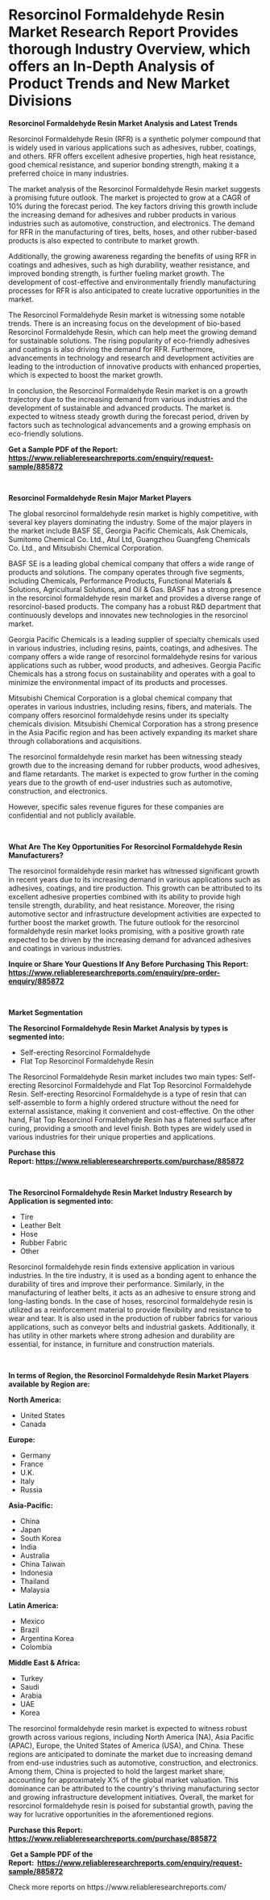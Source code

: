 <p><h1>Resorcinol Formaldehyde Resin Market Research Report Provides thorough Industry Overview, which offers an In-Depth Analysis of Product Trends and New Market Divisions</h1></p><p><strong>Resorcinol Formaldehyde Resin Market Analysis and Latest Trends</strong></p>
<p><p>Resorcinol Formaldehyde Resin (RFR) is a synthetic polymer compound that is widely used in various applications such as adhesives, rubber, coatings, and others. RFR offers excellent adhesive properties, high heat resistance, good chemical resistance, and superior bonding strength, making it a preferred choice in many industries.</p><p>The market analysis of the Resorcinol Formaldehyde Resin market suggests a promising future outlook. The market is projected to grow at a CAGR of 10% during the forecast period. The key factors driving this growth include the increasing demand for adhesives and rubber products in various industries such as automotive, construction, and electronics. The demand for RFR in the manufacturing of tires, belts, hoses, and other rubber-based products is also expected to contribute to market growth.</p><p>Additionally, the growing awareness regarding the benefits of using RFR in coatings and adhesives, such as high durability, weather resistance, and improved bonding strength, is further fueling market growth. The development of cost-effective and environmentally friendly manufacturing processes for RFR is also anticipated to create lucrative opportunities in the market.</p><p>The Resorcinol Formaldehyde Resin market is witnessing some notable trends. There is an increasing focus on the development of bio-based Resorcinol Formaldehyde Resin, which can help meet the growing demand for sustainable solutions. The rising popularity of eco-friendly adhesives and coatings is also driving the demand for RFR. Furthermore, advancements in technology and research and development activities are leading to the introduction of innovative products with enhanced properties, which is expected to boost the market growth.</p><p>In conclusion, the Resorcinol Formaldehyde Resin market is on a growth trajectory due to the increasing demand from various industries and the development of sustainable and advanced products. The market is expected to witness steady growth during the forecast period, driven by factors such as technological advancements and a growing emphasis on eco-friendly solutions.</p></p>
<p><strong>Get a Sample PDF of the Report:&nbsp; <a href="https://www.reliableresearchreports.com/enquiry/request-sample/885872">https://www.reliableresearchreports.com/enquiry/request-sample/885872</a></strong></p>
<p>&nbsp;</p>
<p><strong>Resorcinol Formaldehyde Resin Major Market Players</strong></p>
<p><p>The global resorcinol formaldehyde resin market is highly competitive, with several key players dominating the industry. Some of the major players in the market include BASF SE, Georgia Pacific Chemicals, Ask Chemicals, Sumitomo Chemical Co. Ltd., Atul Ltd, Guangzhou Guangfeng Chemicals Co. Ltd., and Mitsubishi Chemical Corporation.</p><p>BASF SE is a leading global chemical company that offers a wide range of products and solutions. The company operates through five segments, including Chemicals, Performance Products, Functional Materials & Solutions, Agricultural Solutions, and Oil & Gas. BASF has a strong presence in the resorcinol formaldehyde resin market and provides a diverse range of resorcinol-based products. The company has a robust R&D department that continuously develops and innovates new technologies in the resorcinol market. </p><p>Georgia Pacific Chemicals is a leading supplier of specialty chemicals used in various industries, including resins, paints, coatings, and adhesives. The company offers a wide range of resorcinol formaldehyde resins for various applications such as rubber, wood products, and adhesives. Georgia Pacific Chemicals has a strong focus on sustainability and operates with a goal to minimize the environmental impact of its products and processes.</p><p>Mitsubishi Chemical Corporation is a global chemical company that operates in various industries, including resins, fibers, and materials. The company offers resorcinol formaldehyde resins under its specialty chemicals division. Mitsubishi Chemical Corporation has a strong presence in the Asia Pacific region and has been actively expanding its market share through collaborations and acquisitions.</p><p>The resorcinol formaldehyde resin market has been witnessing steady growth due to the increasing demand for rubber products, wood adhesives, and flame retardants. The market is expected to grow further in the coming years due to the growth of end-user industries such as automotive, construction, and electronics.</p><p>However, specific sales revenue figures for these companies are confidential and not publicly available.</p></p>
<p>&nbsp;</p>
<p><strong>What Are The Key Opportunities For Resorcinol Formaldehyde Resin Manufacturers?</strong></p>
<p><p>The resorcinol formaldehyde resin market has witnessed significant growth in recent years due to its increasing demand in various applications such as adhesives, coatings, and tire production. This growth can be attributed to its excellent adhesive properties combined with its ability to provide high tensile strength, durability, and heat resistance. Moreover, the rising automotive sector and infrastructure development activities are expected to further boost the market growth. The future outlook for the resorcinol formaldehyde resin market looks promising, with a positive growth rate expected to be driven by the increasing demand for advanced adhesives and coatings in various industries.</p></p>
<p><strong>Inquire or Share Your Questions If Any Before Purchasing This Report: <a href="https://www.reliableresearchreports.com/enquiry/pre-order-enquiry/885872">https://www.reliableresearchreports.com/enquiry/pre-order-enquiry/885872</a></strong></p>
<p>&nbsp;</p>
<p><strong>Market Segmentation</strong></p>
<p><strong>The Resorcinol Formaldehyde Resin Market Analysis by types is segmented into:</strong></p>
<p><ul><li>Self-erecting Resorcinol Formaldehyde</li><li>Flat Top Resorcinol Formaldehyde Resin</li></ul></p>
<p><p>The Resorcinol Formaldehyde Resin market includes two main types: Self-erecting Resorcinol Formaldehyde and Flat Top Resorcinol Formaldehyde Resin. Self-erecting Resorcinol Formaldehyde is a type of resin that can self-assemble to form a highly ordered structure without the need for external assistance, making it convenient and cost-effective. On the other hand, Flat Top Resorcinol Formaldehyde Resin has a flatened surface after curing, providing a smooth and level finish. Both types are widely used in various industries for their unique properties and applications.</p></p>
<p><strong>Purchase this Report:&nbsp;<a href="https://www.reliableresearchreports.com/purchase/885872">https://www.reliableresearchreports.com/purchase/885872</a></strong></p>
<p>&nbsp;</p>
<p><strong>The Resorcinol Formaldehyde Resin Market Industry Research by Application is segmented into:</strong></p>
<p><ul><li>Tire</li><li>Leather Belt</li><li>Hose</li><li>Rubber Fabric</li><li>Other</li></ul></p>
<p><p>Resorcinol formaldehyde resin finds extensive application in various industries. In the tire industry, it is used as a bonding agent to enhance the durability of tires and improve their performance. Similarly, in the manufacturing of leather belts, it acts as an adhesive to ensure strong and long-lasting bonds. In the case of hoses, resorcinol formaldehyde resin is utilized as a reinforcement material to provide flexibility and resistance to wear and tear. It is also used in the production of rubber fabrics for various applications, such as conveyor belts and industrial gaskets. Additionally, it has utility in other markets where strong adhesion and durability are essential, for instance, in furniture and construction materials.</p></p>
<p>&nbsp;</p>
<p><strong>In terms of Region, the Resorcinol Formaldehyde Resin Market Players available by Region are:</strong></p>
<p>
    <p> <strong> North America: </strong>
        <ul>
            <li>United States</li>
            <li>Canada</li>
        </ul>
        </p> 
    <p> <strong> Europe: </strong>
        <ul>
            <li>Germany</li>
            <li>France</li>
            <li>U.K.</li>
            <li>Italy</li>
            <li>Russia</li>
        </ul>
        </p> 
    <p> <strong> Asia-Pacific: </strong>
        <ul>
            <li>China</li>
            <li>Japan</li>
            <li>South Korea</li>
            <li>India</li>
            <li>Australia</li>
            <li>China Taiwan</li>
            <li>Indonesia</li>
            <li>Thailand</li>
            <li>Malaysia</li>
        </ul>
        </p> 
    <p> <strong> Latin America: </strong>
        <ul>
            <li>Mexico</li>
            <li>Brazil</li>
            <li>Argentina Korea</li>
            <li>Colombia</li>
        </ul>
        </p> 
    <p> <strong> Middle East & Africa: </strong>
        <ul>
            <li>Turkey</li>
            <li>Saudi</li>
            <li>Arabia</li>
            <li>UAE</li>
            <li>Korea</li>
        </ul>
    </p>
    </p>
<p><p>The resorcinol formaldehyde resin market is expected to witness robust growth across various regions, including North America (NA), Asia Pacific (APAC), Europe, the United States of America (USA), and China. These regions are anticipated to dominate the market due to increasing demand from end-use industries such as automotive, construction, and electronics. Among them, China is projected to hold the largest market share, accounting for approximately X% of the global market valuation. This dominance can be attributed to the country's thriving manufacturing sector and growing infrastructure development initiatives. Overall, the market for resorcinol formaldehyde resin is poised for substantial growth, paving the way for lucrative opportunities in the aforementioned regions.</p></p>
<p><strong>Purchase this Report: <a href="https://www.reliableresearchreports.com/purchase/885872">https://www.reliableresearchreports.com/purchase/885872</a></strong></p>
<p>&nbsp;<strong>Get a Sample PDF of the Report:&nbsp;&nbsp;<a href="https://www.reliableresearchreports.com/enquiry/request-sample/885872">https://www.reliableresearchreports.com/enquiry/request-sample/885872</a></strong></p>
<p><strong></strong></p>
<p>Check more reports on https://www.reliableresearchreports.com/</p>